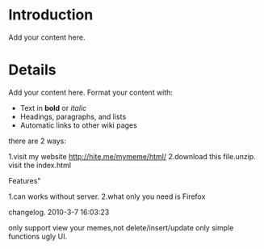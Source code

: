 # Introduction #

Add your content here.


# Details #

Add your content here.  Format your content with:
  * Text in **bold** or _italic_
  * Headings, paragraphs, and lists
  * Automatic links to other wiki pages

there are 2 ways:

1.visit my website http://hite.me/mymeme/html/
2.download this file.unzip. visit the index.html

Features"

1.can works without server.
2.what only you need is Firefox

changelog. 2010-3-7 16:03:23

only support view your memes,not delete/insert/update
only simple functions
ugly UI.